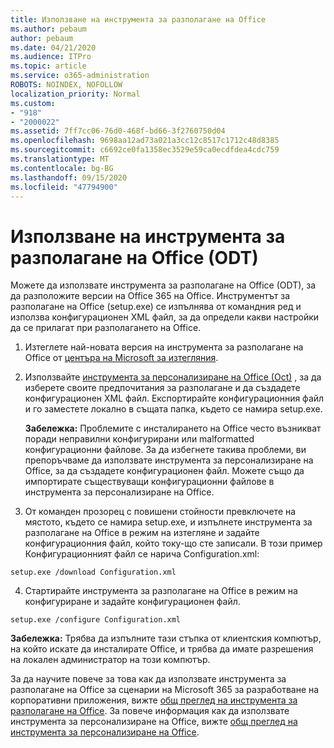 ```yaml
---
title: Използване на инструмента за разполагане на Office
ms.author: pebaum
author: pebaum
ms.date: 04/21/2020
ms.audience: ITPro
ms.topic: article
ms.service: o365-administration
ROBOTS: NOINDEX, NOFOLLOW
localization_priority: Normal
ms.custom:
- "918"
- "2000022"
ms.assetid: 7ff7cc06-76d0-468f-bd66-3f2760750d04
ms.openlocfilehash: 9698aa12ad73a021a3cc12c8517c1712c48d8385
ms.sourcegitcommit: c6692ce0fa1358ec3529e59ca0ecdfdea4cdc759
ms.translationtype: MT
ms.contentlocale: bg-BG
ms.lasthandoff: 09/15/2020
ms.locfileid: "47794900"
---
```

# <a name="using-the-office-deployment-tool-odt"></a>Използване на инструмента за разполагане на Office (ODT)

Можете да използвате инструмента за разполагане на Office (ODT), за да разположите версии на Office 365 на Office. Инструментът за разполагане на Office (setup.exe) се изпълнява от командния ред и използва конфигурационен XML файл, за да определи какви настройки да се прилагат при разполагането на Office.
  
1. Изтеглете най-новата версия на инструмента за разполагане на Office от [центъра на Microsoft за изтегляния](https://go.microsoft.com/fwlink/p/?LinkID=626065).

2. Използвайте [инструмента за персонализиране на Office (Oct)](https://config.office.com) , за да изберете своите предпочитания за разполагане и да създадете конфигурационен XML файл. Експортирайте конфигурационния файл и го заместете локално в същата папка, където се намира setup.exe.

    **Забележка:** Проблемите с инсталирането на Office често възникват поради неправилни конфигурирани или malformatted конфигурационни файлове. За да избегнете такива проблеми, ви препоръчваме да използвате инструмента за персонализиране на Office, за да създадете конфигурационен файл. Можете също да импортирате съществуващи конфигурационни файлове в инструмента за персонализиране на Office.

3. От команден прозорец с повишени стойности превключете на мястото, където се намира setup.exe, и изпълнете инструмента за разполагане на Office в режим на изтегляне и задайте конфигурационния файл, който току-що сте записали. В този пример Конфигурационният файл се нарича Configuration.xml:

```setup.exe /download Configuration.xml```

4. Стартирайте инструмента за разполагане на Office в режим на конфигуриране и задайте конфигурационен файл.

```setup.exe /configure Configuration.xml```

**Забележка:** Трябва да изпълните тази стъпка от клиентския компютър, на който искате да инсталирате Office, и трябва да имате разрешения на локален администратор на този компютър.

За да научите повече за това как да използвате инструмента за разполагане на Office за сценарии на Microsoft 365 за разработване на корпоративни приложения, вижте [общ преглед на инструмента за разполагане на Office](https://docs.microsoft.com/deployoffice/overview-office-deployment-tool). За повече информация как да използвате инструмента за персонализиране на Office, вижте [общ преглед на инструмента за персонализиране на Office](https://docs.microsoft.com/DeployOffice/overview-of-the-office-customization-tool-for-click-to-run).
